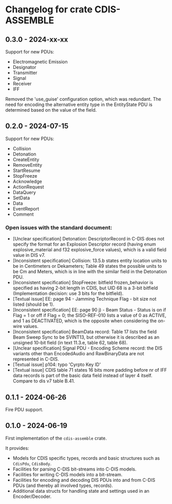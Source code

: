 # Changelog for crate CDIS-ASSEMBLE

## 0.3.0 - 2024-xx-xx

Support for new PDUs:
- Electromagnetic Emission
- Designator
- Transmitter
- Signal
- Receiver
- IFF

Removed the 'use_guise' configuration option, which was redundant. The need for encoding the alternative entity type in the EntityState PDU is determined based on the value of the field.

## 0.2.0 - 2024-07-15

Support for new PDUs:
- Collision
- Detonation
- CreateEntity
- RemoveEntity
- StartResume
- StopFreeze
- Acknowledge
- ActionRequest
- DataQuery
- SetData
- Data
- EventReport
- Comment

### Open issues with the standard document:
- [Unclear specification] Detonation: DescriptorRecord in C-DIS does not specify the format for an Explosion Descriptor record (having enum explosive_material and f32 explosive_force values), which is a valid field value in DIS v7.
- [Inconsistent specification] Collision: 13.5.b states entity location units to be in Centimeters or Dekameters; Table 49 states the possible units to be Cm and Meters, which is in line with the similar field in the Detonation PDU.
- [Inconsistent specification] StopFreeze: bitfield frozen_behavior is specified as having 2-bit length in CDIS, but UID 68 is a 3-bit bitfield (Implementation decision: use 3 bits for the bitfield).
- [Textual issue] EE: page 94 - Jamming Technique Flag - bit size not listed (should be 1).
- [Inconsistent specification] EE: page 90 j) - Beam Status - Status is on if Flag = 1 or off if Flag = 0; the SISO-REF-010 lists a value of 0 as ACTIVE, and 1 as DEACTIVATED, which is the opposite when considering the on-wire values.
- [Inconsistent specification] BeamData record: Table 17 lists the field Beam Sweep Sync to be SVINT13, but otherwise it is described as an unsigned 10-bit field (in text 11.3.e, table 62, table 68).
- [Unclear specification] Signal PDU - Encoding Scheme record: the DIS variants other than EncodedAudio and RawBinaryData are not represented in C-DIS.
- [Textual issue] p104: typo 'Cyrpto Key ID'
- [Textual issue] CDIS table 71 states 16 bits more padding before nr of IFF data records is part of the basic data field instead of layer 4 itself. Compare to dis v7 table B.41.

## 0.1.1 - 2024-06-26

Fire PDU support.

## 0.1.0 - 2024-06-19

First implementation of the `cdis-assemble` crate.

It provides:
- Models for CDIS specific types, records and basic structures such as `CdisPdu`, `CdisBody`.
- Facilities for parsing C-DIS bit-streams into C-DIS models.
- Facilities for writing C-DIS models into a bit-stream.
- Facilities for encoding and decoding DIS PDUs into and from C-DIS PDUs (and thereby all involved types, records).
- Additional data structs for handling state and settings used in an Encoder/Decoder.